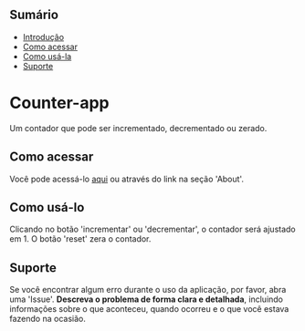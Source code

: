 ## Sumário

- [Introdução](#introdução)
- [Como acessar](#como-acessar)
- [Como usá-la](#como-usá-la)
- [Suporte](#suporte)

**<h1 id="introdução">Counter-app</h1>**

Um contador que pode ser incrementado, decrementado ou zerado.

<h2 id="como-acessar">Como acessar</h2>

Você pode acessá-lo [aqui](https://counter-gal.netlify.app/) ou através do link na seção 'About'.


<h2 id="como-usá-la">Como usá-lo</h2>

Clicando no botão 'incrementar' ou 'decrementar', o contador será ajustado em 1. O botão 'reset' zera o contador.

<h2 id="suporte">Suporte</h2>

Se você encontrar algum erro durante o uso da aplicação, por favor, abra uma 'Issue'. **Descreva o problema de forma clara e detalhada**, incluindo informações sobre o que aconteceu, quando ocorreu e o que você estava fazendo na ocasião.